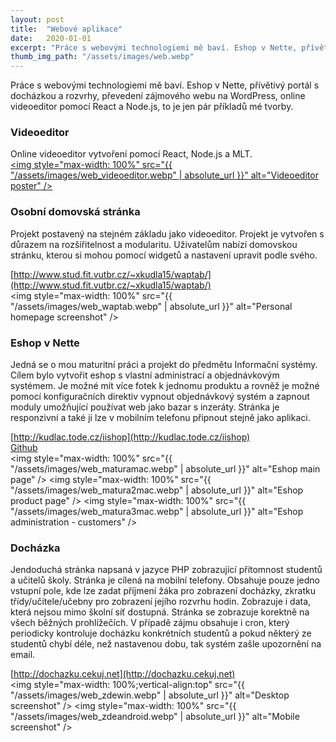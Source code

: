 ```yaml
---
layout: post
title:  "Webové aplikace"
date:   2020-01-01
excerpt: "Práce s webovými technologiemi mě baví. Eshop v Nette, přívětivý portál s docházkou a rozvrhy, převedení zájmového webu na WordPress, online videoeditor pomocí React a Node.js, to je jen pár příkladů mé tvorby."
thumb_img_path: "/assets/images/web.webp"
---
```


Práce s webovými technologiemi mě baví. Eshop v Nette, přívětivý portál s docházkou a rozvrhy, převedení zájmového webu na WordPress, online videoeditor pomocí React a Node.js, to je jen pár příkladů mé tvorby.

### Videoeditor
Online videoeditor vytvoření pomocí React, Node.js a MLT.  
<a href="https://github.com/kudlav/videoeditor" rel="noreferer"><img style="max-width: 100%" src="{{ "/assets/images/web_videoeditor.webp" | absolute_url }}" alt="Videoeditor poster" /></a>

### Osobní domovská stránka
Projekt postavený na stejném základu jako videoeditor. Projekt je vytvořen s důrazem na rozšiřitelnost a modularitu. Uživatelům nabízí domovskou stránku, kterou si mohou pomocí widgetů a nastavení upravit podle svého.

[http://www.stud.fit.vutbr.cz/~xkudla15/waptab/](http://www.stud.fit.vutbr.cz/~xkudla15/waptab/)  
<img style="max-width: 100%" src="{{ "/assets/images/web_waptab.webp" | absolute_url }}" alt="Personal homepage screenshot" />

### Eshop v Nette
Jedná se o mou maturitní práci a projekt do předmětu Informační systémy. Cílem bylo vytvořit eshop s vlastní administrací a objednávkovým systémem. Je možné mít více fotek k jednomu produktu a rovněž je možné pomocí konfiguračních direktiv vypnout objednávkový systém a zapnout moduly umožňující používat web jako bazar s inzeráty. Stránka je responzivní a také ji lze v mobilním telefonu připnout stejně jako aplikaci.

[http://kudlac.tode.cz/iishop](http://kudlac.tode.cz/iishop)  
[Github](https://github.com/kudlav/MaturitaShop/)  
<img style="max-width: 100%" src="{{ "/assets/images/web_maturamac.webp" | absolute_url }}" alt="Eshop main page" />
<img style="max-width: 100%" src="{{ "/assets/images/web_matura2mac.webp" | absolute_url }}" alt="Eshop product page" />
<img style="max-width: 100%" src="{{ "/assets/images/web_matura3mac.webp" | absolute_url }}" alt="Eshop administration - customers" />

### Docházka
Jendoduchá stránka napsaná v jazyce PHP zobrazující přítomnost studentů a učitelů školy. Stránka je cílená na mobilní telefony. Obsahuje pouze jedno vstupní pole, kde lze zadat příjmení žáka pro zobrazení docházky, zkratku třídy/učitele/učebny pro zobrazení jejího rozvrhu hodin. Zobrazuje i data, která nejsou mimo školní síť dostupná. Stránka se zobrazuje korektně na všech běžných prohlížečích. V případě zájmu obsahuje i cron, který periodicky kontroluje docházku konkrétních studentů a pokud některý ze studentů chybí déle, než nastavenou dobu, tak systém zašle upozornění na email.

[http://dochazku.cekuj.net](http://dochazku.cekuj.net)  
<img style="max-width: 100%;vertical-align:top" src="{{ "/assets/images/web_zdewin.webp" | absolute_url }}" alt="Desktop screenshot" />
<img style="max-width: 100%" src="{{ "/assets/images/web_zdeandroid.webp" | absolute_url }}" alt="Mobile screenshot" />
